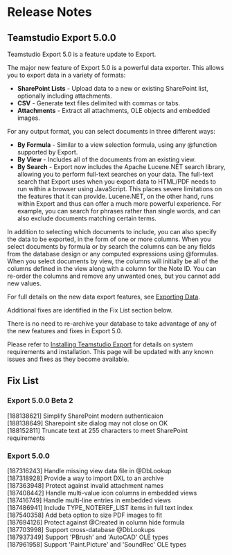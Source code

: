 # Release Notes
## Teamstudio Export 5.0.0
Teamstudio Export 5.0 is a feature update to Export.

The major new feature of Export 5.0 is a powerful data exporter. This allows you to export data in a variety of formats:

* **SharePoint Lists** - Upload data to a new or existing SharePoint list, optionally including attachments.
* **CSV** - Generate text files delimited with commas or tabs.
* **Attachments** - Extract all attachments, OLE objects and embedded images.

For any output format, you can select documents in three different ways:

* **By Formula** - Similar to a view selection formula, using any @function supported by Export.
* **By View** - Includes all of the documents from an existing view.
* **By Search** - Export now includes the Apache Lucene.NET search library, allowing you to perform full-text searches on your data. The full-text search that Export uses when you export data to HTML/PDF needs to run within a browser using JavaScript. This places severe limitations on the features that it can provide. Lucene.NET, on the other hand, runs within Export and thus can offer a much more powerful experience. For example, you can search for phrases rather than single words, and can also exclude documents matching certain terms.

In addition to selecting which documents to include, you can also specify the data to be exported, in the form of one or more columns. When you select documents by formula or by search the columns can be any fields from the database design or any computed expressions using @formulas. When you select documents by view, the columns will initially be all of the columns defined in the view along with a column for the Note ID. You can re-order the columns and remove any unwanted ones, but you cannot add new values.

For full details on the new data export features, see [Exporting Data](data.md).

Additional fixes are identified in the Fix List section below.

There is no need to re-archive your database to take advantage of any of the new features and fixes in Export 5.0.

Please refer to [Installing Teamstudio Export](installing.md) for details on system requirements and installation. This page will be updated with any known issues and fixes as they become available.

## Fix List
### Export 5.0.0 Beta 2
[188138621] Simplify SharePoint modern authenticaion  
[188138649] Sharepoint site dialog may not close on OK  
[188152811] Truncate text at 255 characters to meet SharePoint requirements

### Export 5.0.0
[187316243]	Handle missing view data file in @DbLookup  
[187318928]	Provide a way to import DXL to an archive  
[187363948]	Protect against invalid attachment names  
[187408442]	Handle multi-value icon columns in embedded views  
[187416749]	Handle multi-line entries in embedded views  
[187486941]	Include TYPE\_NOTEREF\_LIST items in full text index  
[187540358]	Add beta option to size PDF images to fit  
[187694126]	Protect against @Created in column hide formula  
[187703998]	Support cross-database @DbLookups  
[187937349]	Support 'PBrush' and 'AutoCAD' OLE types  
[187961958]	Support 'Paint.Picture' and 'SoundRec' OLE types
